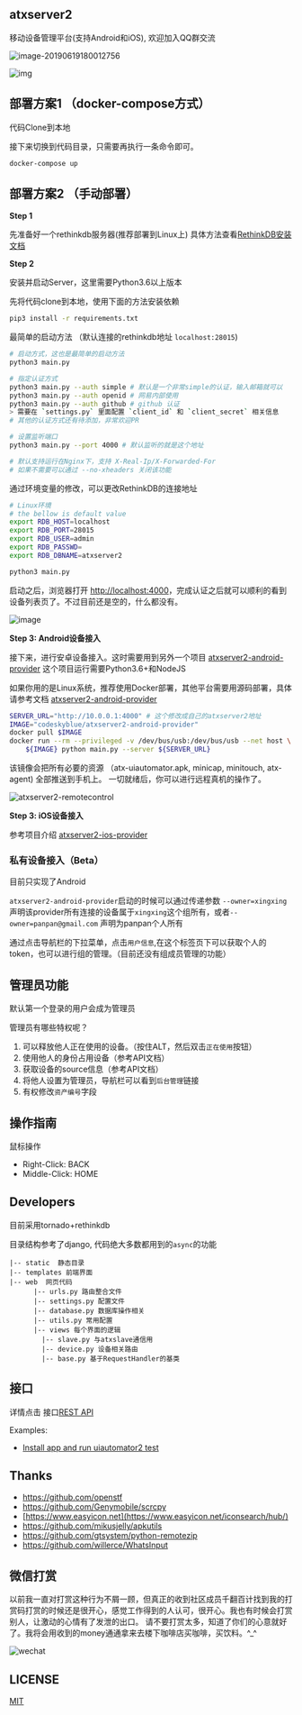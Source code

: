 ## atxserver2
移动设备管理平台(支持Android和iOS), 欢迎加入QQ群交流

![image-20190619180012756](docs/qq.png)

![img](static/favicon-dark.png)

## 部署方案1 （docker-compose方式）
代码Clone到本地

接下来切换到代码目录，只需要再执行一条命令即可。

```bash
docker-compose up
```

## 部署方案2 （手动部署）
**Step 1**

先准备好一个rethinkdb服务器(推荐部署到Linux上) 具体方法查看[RethinkDB安装文档](https://rethinkdb.com/docs/install/)

**Step 2**

安装并启动Server，这里需要Python3.6以上版本

先将代码clone到本地，使用下面的方法安装依赖

```bash
pip3 install -r requirements.txt
```

最简单的启动方法 （默认连接的rethinkdb地址 `localhost:28015`)

```bash
# 启动方式，这也是最简单的启动方法
python3 main.py

# 指定认证方式
python3 main.py --auth simple # 默认是一个非常simple的认证，输入邮箱就可以
python3 main.py --auth openid # 网易内部使用
python3 main.py --auth github # github 认证
> 需要在 `settings.py` 里面配置 `client_id` 和 `client_secret` 相关信息
# 其他的认证方式还有待添加，非常欢迎PR

# 设置监听端口
python3 main.py --port 4000 # 默认监听的就是这个地址

# 默认支持运行在Nginx下，支持 X-Real-Ip/X-Forwarded-For
# 如果不需要可以通过 --no-xheaders 关闭该功能
```

通过环境变量的修改，可以更改RethinkDB的连接地址

```bash
# Linux环境
# the bellow is default value
export RDB_HOST=localhost
export RDB_PORT=28015
export RDB_USER=admin
export RDB_PASSWD=
export RDB_DBNAME=atxserver2

python3 main.py
```

启动之后，浏览器打开 <http://localhost:4000>，完成认证之后就可以顺利的看到设备列表页了。不过目前还是空的，什么都没有。

![image](https://user-images.githubusercontent.com/3281689/54806497-1a90ce80-4cb5-11e9-84c5-bbb4f427cbd5.png)

**Step 3: Android设备接入**

接下来，进行安卓设备接入。这时需要用到另外一个项目 [atxserver2-android-provider](https://github.com/openatx/atxserver2-android-provider)
这个项目运行需要Python3.6+和NodeJS

如果你用的是Linux系统，推荐使用Docker部署，其他平台需要用源码部署，具体请参考文档 [atxserver2-android-provider](https://github.com/openatx/atxserver2-android-provider)

```bash
SERVER_URL="http://10.0.0.1:4000" # 这个修改成自己的atxserver2地址
IMAGE="codeskyblue/atxserver2-android-provider"
docker pull $IMAGE
docker run --rm --privileged -v /dev/bus/usb:/dev/bus/usb --net host \
    ${IMAGE} python main.py --server ${SERVER_URL}
```

该镜像会把所有必要的资源 （atx-uiautomator.apk, minicap, minitouch, atx-agent) 全部推送到手机上。
一切就绪后，你可以进行远程真机的操作了。

![atxserver2-remotecontrol](https://user-images.githubusercontent.com/3281689/54807405-187c3f00-4cb8-11e9-8a8e-8092c5472dc1.gif)

**Step 3: iOS设备接入**

参考项目介绍 [atxserver2-ios-provider](https://github.com/openatx/atxserver2-ios-provider)

### 私有设备接入（Beta）
目前只实现了Android

`atxserver2-android-provider`启动的时候可以通过传递参数 `--owner=xingxing` 声明该provider所有连接的设备属于`xingxing`这个组所有，或者`--owner=panpan@gmail.com` 声明为panpan个人所有

通过点击导航栏的下拉菜单，点击`用户信息`,在这个标签页下可以获取个人的token，也可以进行组的管理。（目前还没有组成员管理的功能）

## 管理员功能
默认第一个登录的用户会成为管理员

管理员有哪些特权呢？

1. 可以释放他人正在使用的设备。（按住ALT，然后双击`正在使用`按钮）
2. 使用他人的身份占用设备（参考API文档）
3. 获取设备的source信息（参考API文档）
4. 将他人设置为管理员，导航栏可以看到`后台管理`链接
5. 有权修改`资产编号`字段

## 操作指南
鼠标操作

- Right-Click: BACK
- Middle-Click: HOME

## Developers
目前采用tornado+rethinkdb

目录结构参考了django, 代码绝大多数都用到的`async`的功能

```
|-- static  静态目录
|-- templates 前端界面
|-- web  网页代码
      |-- urls.py 路由整合文件
      |-- settings.py 配置文件
      |-- database.py 数据库操作相关
      |-- utils.py 常用配置
      |-- views 每个界面的逻辑
        |-- slave.py 与atxslave通信用
        |-- device.py 设备相关路由
        |-- base.py 基于RequestHandler的基类
```

## 接口
详情点击 接口[REST API](API.md)

Examples:

- [Install app and run uiautomator2 test](examples/android_test.py)

## Thanks
- <https://github.com/openstf>
- <https://github.com/Genymobile/scrcpy>
- [https://www.easyicon.net](https://www.easyicon.net/iconsearch/hub/)
- <https://github.com/mikusjelly/apkutils>
- <https://github.com/gtsystem/python-remotezip>
- <https://github.com/willerce/WhatsInput>

## 微信打赏
以前我一直对打赏这种行为不屑一顾，但真正的收到社区成员千翻百计找到我的打赏码打赏的时候还是很开心，感觉工作得到的人认可，很开心。我也有时候会打赏别人，让激动的心情有了发泄的出口。
请不要打赏太多，知道了你们的心意就好了。我将会用收到的money通通拿来去楼下咖啡店买咖啡，买饮料。^_^

![wechat](docs/wechat_qrcode.jpg)

## LICENSE
[MIT](LICENSE)
